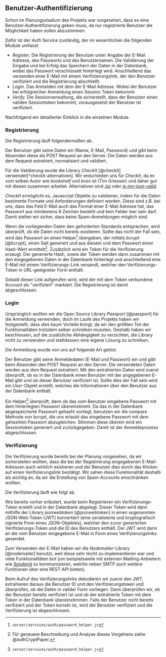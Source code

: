 ## Benutzer-Authentifizierung

Schon im Planungsstadium des Projekts war vorgesehen, dass es eine Benutzer-Authentifizierung geben muss, da nur registrierte Benutzer die Möglichkeit haben sollen abzustimmen.

Dafür ist der _Auth_ Service zuständig, der im wesentlichen die folgenden Module umfasst:

- *Register.* Die Registrierung der Benutzer unter Angabe der E-Mail Adresse, des Passworts und des Benutzernamen. Die Validierung der Eingabe und bei Erfolg das Speichern der Daten in der Datenbank, wobei das Passwort verschlüsselt hinterlegt wird. Anschließend das versenden einer E-Mail mit einem Verifizierungslink, der den Benutzer verifiziert und die Registrierung abschließt.
- *Login.* Das Anmelden mit dem der E-Mail Adresse. Wobei der Benutzer bei erfolgreicher Anmeldung einen Session Token bekommt.
- *Verify.* Die Sessionverwaltung, die sicherstellt, dass der Benutzer einen validen Sessiontoken bekommt, vorausgesetzt der Benutzer ist verifiziert.

Nachfolgend ein detailierter Einblick in die einzelnen Module.

### Registrierung

Die Registrierung läuft folgendermaßen ab.

Der Benutzer gibt seine Daten ein (Name, E-Mail, Password) und gibt beim Absenden diese als POST Request an den Server. Die Daten werden aus dem Request extrahiert, normalisiert und validiert.

Für die Validierung wurde die Library _CheckIt_ [@checkit] verwendet[^checkit-alternativen]. Wir entschieden uns für _CheckIt_, da es vom selben Autor wie _bookshelf_ und _knex_ ist (Tim Griesser) und daher gut mit diesen zusammen arbeitet. Alternativen sind [_Joi_](https://www.npmjs.com/package/joi) oder [_is-my-json-valid_](https://github.com/mafintosh/is-my-json-valid).

_CheckIt_ ermöglicht es, Javascript Objekte zu validieren, indem für die Daten bestimmte Formate und Anforderungen definiert werden.
Diese sind z.B. bei uns, dass das Feld E-Mail auch das Format einer E-Mail Adresse hat, das Passwort aus mindestens 6 Zeichen besteht und kein Felder leer sein darf.
Damit stellen wir sicher, dass keine Spam-Anmeldungen möglich sind.

Wenn die vorliegenden Daten den geforderten Standards entsprechen, wird überprüft, ob die Daten nicht bereits existieren.
Sollte das nicht der Fall sein, wird das Passwort an einen Helper[^password-helper] übergeben, der mittels _bcrypt_ [@bcrypt], einen Salt generiert und aus diesem und dem Passwort einen Hash-Wert ermittelt[^auth-security]. Zusätzlich wird ein Token für die Verifizierung erzeugt. Der generierte Hash, sowie der Token werden dann zusammen mit den eingegebenen Daten in der Datenbank hinterlegt und anschließend eine E-Mail mit einem Verifizierungs-Link versandt, welcher den Verifizierungs-Token in URL-geeigneter Form enthält.

[^password-helper]: `server/services/auth/password_helper.js`

[^auth-security]: Für genauere Beschreibung und Analyse dieses Vorgehens siehe @authCryptPaper.

Sobald dieser Link aufgerufen wird, wird der mit dem Token verbundene Account als "verifiziert" markiert. Die Registrierung ist damit abgeschlossen.

### Login

Ursprünglich wollten wir die Open Source Library _Passport_ [@passport] für die Anmeldung verwenden, doch im Laufe des Projekts haben wir festgestellt, dass dies kaum Vorteile bringt, da wir den größten Teil der Funktionalitäten trotzdem selber schreiben mussten. Deshalb haben wir beschlossen, auf die zusätzliche Abhängigkeit zu verzichten, die Library nicht zu verwenden und stattdessen eine eigene Lösung zu schreiben.

Die Anmeldung wurde von uns auf folgende Art gelöst.

Der Benutzer gibt seine Anmeldedaten (E-Mail und Passwort) ein und gibt beim Absenden den POST Request an den Server. Die versendeten Daten werden aus dem Request extrahiert.
Mit den extrahierten Daten wird zuerst überprüft, ob es in der Datenbank einen Benutzer mit der angegebenen E-Mail gibt und ob dieser Benutzer verifiziert ist. Sollte dies der Fall sein wird ein _User_-Objekt erstellt, welches die Informationen über den Benutzer aus der Datenbank enthält.

Ein Helper[^password-helper] überprüft, dann ob das vom Benutzer eingebene Passwort mit dem hinterlegten Passwort übereinstimmt. Da das in der Datenbank abgespeicherte Passwort gehasht vorliegt, benutzen wir die compare Methode von bcrypt, die uns erlaubt das eingebene Passwort mit dem gehashten Passwort abzugleichen. Stimmen diese überein wird ein Sessiontoken generiert und zurückgegeben.
Damit ist der Anmeldeprozess abgeschlossen.


### Verifizierung

Die Verifizierung wurde bereits bei der Planung vorgesehen, da wir sicherstellen wollten, dass die bei der Registrierung eingegebenen E-Mail-Adressen auch wirklich existieren und der Benutzer dies durch das Klicken auf einen Verifizierungslink bestätigt. Wir sahen diese Funktionalität deshalb als wichtig an, da wir die Erstellung von Spam-Accounts einschränken wollten.

Die Verifizierung läuft wie folgt ab.

Wie bereits vorher erläutert, wurde beim Registrieren ein Verifizierungs-Token erstellt und in der Datenbank abgelegt.
Dieser Token wird dann mithilfe der Library _jsonwebtoken_ [@jsonwebtoken] in einen sogenannten JSON-Web-Token (JWT) konvertiert (eine serialisierte und kryptografisch signierte From eines JSON-Objektes), welcher den zuvor generierten Verifizierungs-Token und die ID des Benutzers enthält. Der JWT wird dann an die vom Benutzer eingegebene E-Mail in Form eines Verifizierungslinks gesendet.

Zum Versenden der E-Mail haben wir die _Nodemailer_-Library [@nodemailer] benutzt, weil diese sehr leicht zu implementieren war und viele Funktionalitäten bot (um beispielsweile mit externen Mailling-Anbietern wie [_Sendgrid_](https://sendgrid.com/) zu kommunizieren, welche neben SMTP auch weitere Funktionen über eine REST-API bieten).

Beim Aufruf des Verifizierungslinks dekodieren wir zuerst den JWT, extrahieren daraus die Benutzer ID und den Verifizierungstoken und überprüfen, ob die Daten in valider Form vorliegen.
Dann überprüfen wir, ob der Benutzer bereits verifiziert ist und ob der extrahierte Token mit dem Token in der Datenbank übereinstimmen. Falls der Benutzer nicht bereits verifiziert und der Token korrekt ist, wird der Benutzer verifiziert und die Verifizierung ist abgeschlossen.
